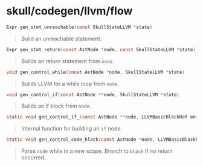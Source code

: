 # skull/codegen/llvm/flow

```c
Expr gen_stmt_unreachable(const SkullStateLLVM *state)
```

> Build an unreachable statement.

```c
Expr gen_stmt_return(const AstNode *node, const SkullStateLLVM *state)
```

> Builds an return statement from `node`.

```c
void gen_control_while(const AstNode *node, SkullStateLLVM *state)
```

> Builds LLVM for a while loop from `node`.

```c
void gen_control_if(const AstNode **node, SkullStateLLVM *state)
```

> Builds an if block from `node`.

```c
static void gen_control_if_(const AstNode **node, LLVMBasicBlockRef entry, LLVMBasicBlockRef end, SkullStateLLVM *state)
```

> Internal function for building an `if` node.

```c
static void gen_control_code_block(const AstNode *node, LLVMBasicBlockRef block, SkullStateLLVM *state)
```

> Parse `node` while in a new scope. Branch to `block` if no return occurred.

